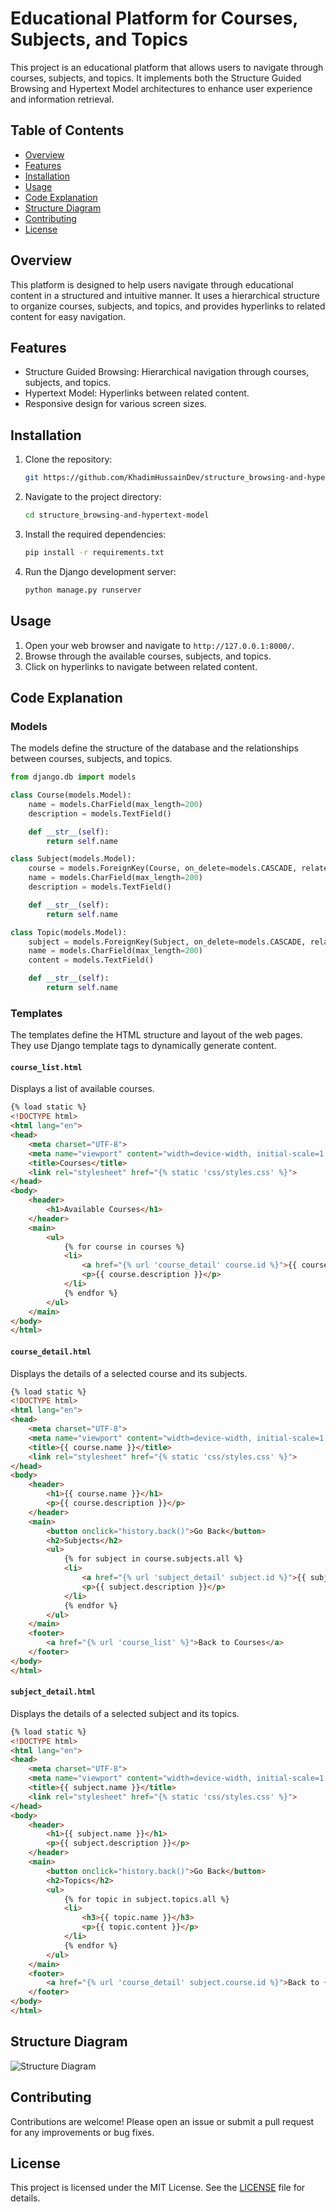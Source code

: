 
# Educational Platform for Courses, Subjects, and Topics

This project is an educational platform that allows users to navigate through courses, subjects, and topics. It implements both the Structure Guided Browsing and Hypertext Model architectures to enhance user experience and information retrieval.

## Table of Contents
- [Overview](#overview)
- [Features](#features)
- [Installation](#installation)
- [Usage](#usage)
- [Code Explanation](#code-explanation)
- [Structure Diagram](#structure-diagram)
- [Contributing](#contributing)
- [License](#license)

## Overview
This platform is designed to help users navigate through educational content in a structured and intuitive manner. It uses a hierarchical structure to organize courses, subjects, and topics, and provides hyperlinks to related content for easy navigation.

## Features
- Structure Guided Browsing: Hierarchical navigation through courses, subjects, and topics.
- Hypertext Model: Hyperlinks between related content.
- Responsive design for various screen sizes.


## Installation
1. Clone the repository:
    ```sh
    git https://github.com/KhadimHussainDev/structure_browsing-and-hypertext-model
    ```
2. Navigate to the project directory:
    ```sh
    cd structure_browsing-and-hypertext-model
    ```
3. Install the required dependencies:
    ```sh
    pip install -r requirements.txt
    ```
4. Run the Django development server:
    ```sh
    python manage.py runserver
    ```

## Usage
1. Open your web browser and navigate to `http://127.0.0.1:8000/`.
2. Browse through the available courses, subjects, and topics.
4. Click on hyperlinks to navigate between related content.

## Code Explanation

### Models
The models define the structure of the database and the relationships between courses, subjects, and topics.

```python
from django.db import models

class Course(models.Model):
    name = models.CharField(max_length=200)
    description = models.TextField()

    def __str__(self):
        return self.name

class Subject(models.Model):
    course = models.ForeignKey(Course, on_delete=models.CASCADE, related_name="subjects")
    name = models.CharField(max_length=200)
    description = models.TextField()

    def __str__(self):
        return self.name

class Topic(models.Model):
    subject = models.ForeignKey(Subject, on_delete=models.CASCADE, related_name="topics")
    name = models.CharField(max_length=200)
    content = models.TextField()

    def __str__(self):
        return self.name
```

### Templates
The templates define the HTML structure and layout of the web pages. They use Django template tags to dynamically generate content.

#### `course_list.html`
Displays a list of available courses.

```html
{% load static %}
<!DOCTYPE html>
<html lang="en">
<head>
    <meta charset="UTF-8">
    <meta name="viewport" content="width=device-width, initial-scale=1.0">
    <title>Courses</title>
    <link rel="stylesheet" href="{% static 'css/styles.css' %}">
</head>
<body>
    <header>
        <h1>Available Courses</h1>
    </header>
    <main>
        <ul>
            {% for course in courses %}
            <li>
                <a href="{% url 'course_detail' course.id %}">{{ course.name }}</a>
                <p>{{ course.description }}</p>
            </li>
            {% endfor %}
        </ul>
    </main>
</body>
</html>
```

#### `course_detail.html`
Displays the details of a selected course and its subjects.

```html
{% load static %}
<!DOCTYPE html>
<html lang="en">
<head>
    <meta charset="UTF-8">
    <meta name="viewport" content="width=device-width, initial-scale=1.0">
    <title>{{ course.name }}</title>
    <link rel="stylesheet" href="{% static 'css/styles.css' %}">
</head>
<body>
    <header>
        <h1>{{ course.name }}</h1>
        <p>{{ course.description }}</p>
    </header>
    <main>
        <button onclick="history.back()">Go Back</button>
        <h2>Subjects</h2>
        <ul>
            {% for subject in course.subjects.all %}
            <li>
                <a href="{% url 'subject_detail' subject.id %}">{{ subject.name }}</a>
                <p>{{ subject.description }}</p>
            </li>
            {% endfor %}
        </ul>
    </main>
    <footer>
        <a href="{% url 'course_list' %}">Back to Courses</a>
    </footer>
</body>
</html>
```

#### `subject_detail.html`
Displays the details of a selected subject and its topics.

```html
{% load static %}
<!DOCTYPE html>
<html lang="en">
<head>
    <meta charset="UTF-8">
    <meta name="viewport" content="width=device-width, initial-scale=1.0">
    <title>{{ subject.name }}</title>
    <link rel="stylesheet" href="{% static 'css/styles.css' %}">
</head>
<body>
    <header>
        <h1>{{ subject.name }}</h1>
        <p>{{ subject.description }}</p>
    </header>
    <main>
        <button onclick="history.back()">Go Back</button>
        <h2>Topics</h2>
        <ul>
            {% for topic in subject.topics.all %}
            <li>
                <h3>{{ topic.name }}</h3>
                <p>{{ topic.content }}</p>
            </li>
            {% endfor %}
        </ul>
    </main>
    <footer>
        <a href="{% url 'course_detail' subject.course.id %}">Back to {{ subject.course.name }}</a>
    </footer>
</body>
</html>
```
## Structure Diagram
![Structure Diagram](image.png)


## Contributing
Contributions are welcome! Please open an issue or submit a pull request for any improvements or bug fixes.

## License
This project is licensed under the MIT License. See the [LICENSE](LICENSE) file for details.
